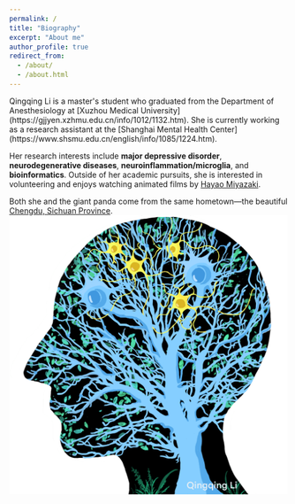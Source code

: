 ```yaml
---
permalink: /
title: "Biography"
excerpt: "About me"
author_profile: true
redirect_from: 
  - /about/
  - /about.html
---  
```

<link rel="stylesheet" type="text/css" href="/style.css">
Qingqing Li is a master's student who graduated from the Department of Anesthesiology at [Xuzhou Medical University](https://gjjyen.xzhmu.edu.cn/info/1012/1132.htm). She is currently working as a research assistant at the [Shanghai Mental Health Center](https://www.shsmu.edu.cn/english/info/1085/1224.htm). 

Her research interests include **major depressive disorder**, **neurodegenerative diseases**, **neuroinflammation/microglia**, and **bioinformatics**. Outside of her academic pursuits, she is interested in volunteering and enjoys watching animated films by [Hayao Miyazaki](https://www.britannica.com/biography/Miyazaki-Hayao). 

Both she and the giant panda come from the same hometown—the beautiful [Chengdu, Sichuan Province](https://wikimili.com/en/Chengdu).<img src='/images/background4.png'/>


